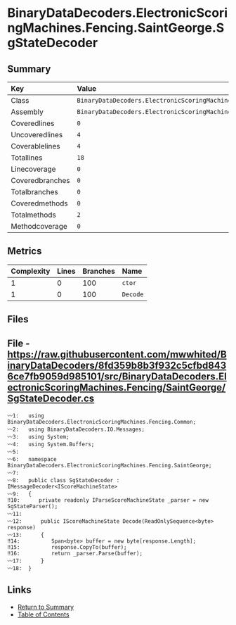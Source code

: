 ﻿# BinaryDataDecoders.ElectronicScoringMachines.Fencing.SaintGeorge.SgStateDecoder

## Summary

| Key             | Value                                                                             |
| :-------------- | :-------------------------------------------------------------------------------- |
| Class           | `BinaryDataDecoders.ElectronicScoringMachines.Fencing.SaintGeorge.SgStateDecoder` |
| Assembly        | `BinaryDataDecoders.ElectronicScoringMachines.Fencing`                            |
| Coveredlines    | `0`                                                                               |
| Uncoveredlines  | `4`                                                                               |
| Coverablelines  | `4`                                                                               |
| Totallines      | `18`                                                                              |
| Linecoverage    | `0`                                                                               |
| Coveredbranches | `0`                                                                               |
| Totalbranches   | `0`                                                                               |
| Coveredmethods  | `0`                                                                               |
| Totalmethods    | `2`                                                                               |
| Methodcoverage  | `0`                                                                               |

## Metrics

| Complexity | Lines | Branches | Name     |
| :--------- | :---- | :------- | :------- |
| 1          | 0     | 100      | `ctor`   |
| 1          | 0     | 100      | `Decode` |

## Files

## File - https://raw.githubusercontent.com/mwwhited/BinaryDataDecoders/8fd359b8b3f932c5cfbd8436ce7fb9059d985101/src/BinaryDataDecoders.ElectronicScoringMachines.Fencing/SaintGeorge/SgStateDecoder.cs

```CSharp
〰1:   using BinaryDataDecoders.ElectronicScoringMachines.Fencing.Common;
〰2:   using BinaryDataDecoders.IO.Messages;
〰3:   using System;
〰4:   using System.Buffers;
〰5:   
〰6:   namespace BinaryDataDecoders.ElectronicScoringMachines.Fencing.SaintGeorge;
〰7:   
〰8:   public class SgStateDecoder : IMessageDecoder<IScoreMachineState>
〰9:   {
‼10:      private readonly IParseScoreMachineState _parser = new SgStateParser();
〰11:  
〰12:      public IScoreMachineState Decode(ReadOnlySequence<byte> response)
〰13:      {
‼14:          Span<byte> buffer = new byte[response.Length];
‼15:          response.CopyTo(buffer);
‼16:          return _parser.Parse(buffer);
〰17:      }
〰18:  }
```

## Links

* [Return to Summary](Summary.md)
* [Table of Contents](../TOC.md)

